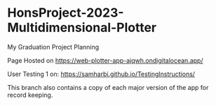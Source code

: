 # HonsProject-2023-Multidimensional-Plotter
My Graduation Project Planning 

Page Hosted on https://web-plotter-app-ajqwh.ondigitalocean.app/

User Testing 1 on: https://samharbi.github.io/TestingInstructions/

This branch also contains a copy of each major version of the app for record keeping. 